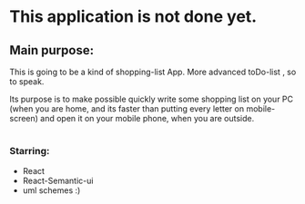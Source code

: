 # This application is not done yet.

## Main purpose:
This is going to be a kind of shopping-list App. More advanced toDo-list , so to speak.

Its purpose is to make possible quickly write some shopping list on your PC (when you are home, and its faster than putting every letter on mobile-screen)
and open it on your mobile phone, when you are outside.

#
### Starring:
- React
- React-Semantic-ui
- uml schemes :) 